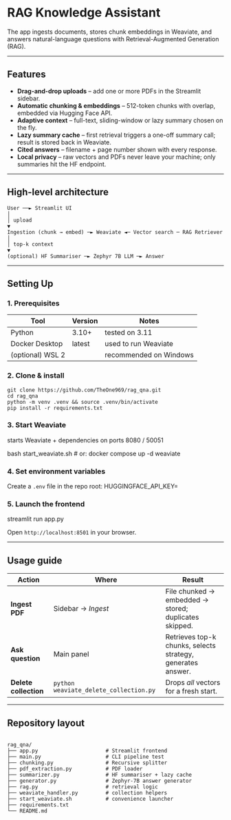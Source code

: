# RAG Knowledge Assistant
 
The app ingests documents, stores chunk embeddings in Weaviate, and answers natural-language questions with Retrieval-Augmented Generation (RAG).

---

##  Features
- **Drag-and-drop uploads** – add one or more PDFs in the Streamlit sidebar.  
- **Automatic chunking & embeddings** – 512-token chunks with overlap, embedded via Hugging Face API.  
- **Adaptive context** – full-text, sliding-window or lazy summary chosen on the fly.  
- **Lazy summary cache** – first retrieval triggers a one-off summary call; result is stored back in Weaviate.  
- **Cited answers** – filename + page number shown with every response.  
- **Local privacy** – raw vectors and PDFs never leave your machine; only summaries hit the HF endpoint.

---

## High-level architecture

```
User ──► Streamlit UI
│
│ upload
▼
Ingestion (chunk → embed) ─► Weaviate ◄─ Vector search ─ RAG Retriever
│
│ top-k context
▼
(optional) HF Summariser ─► Zephyr 7B LLM ─► Answer

```
---

## Setting Up

### 1. Prerequisites
| Tool | Version | Notes |
|------|---------|-------|
| Python | 3.10+ | tested on 3.11 |
| Docker Desktop | latest | used to run Weaviate |
| (optional) WSL 2 | | recommended on Windows |

### 2. Clone & install

```
git clone https://github.com/TheOne969/rag_qna.git
cd rag_qna
python -m venv .venv && source .venv/bin/activate
pip install -r requirements.txt

```

### 3. Start Weaviate

starts Weaviate + dependencies on ports 8080 / 50051

bash start_weaviate.sh # or: docker compose up -d weaviate

### 4. Set environment variables

Create a `.env` file in the repo root:
HUGGINGFACE_API_KEY=<your-hf-token>


### 5. Launch the frontend

streamlit run app.py


Open `http://localhost:8501` in your browser.

---


## Usage guide

| Action | Where | Result |
|--------|-------|--------|
| **Ingest PDF** | Sidebar → *Ingest* | File chunked → embedded → stored; duplicates skipped. |
| **Ask question** | Main panel | Retrieves top-k chunks, selects strategy, generates answer. |
| **Delete collection** | `python weaviate_delete_collection.py` | Drops *all* vectors for a fresh start. |

---

## Repository layout
```

rag_qna/
├── app.py                      # Streamlit frontend
├── main.py                     # CLI pipeline test
├── chunking.py                 # Recursive splitter
├── pdf_extraction.py           # PDF loader
├── summarizer.py               # HF summariser + lazy cache
├── generator.py                # Zephyr-7B answer generator
├── rag.py                      # retrieval logic
├── weaviate_handler.py         # collection helpers
├── start_weaviate.sh           # convenience launcher
├── requirements.txt            
└── README.md

```